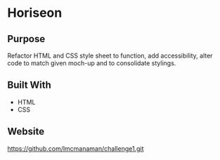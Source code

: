# Horiseon

## Purpose
Refactor HTML and CSS style sheet to function, add accessibility, alter code to match given moch-up and to consolidate stylings.

## Built With
* HTML
* CSS

## Website
https://github.com/lmcmanaman/challenge1.git
